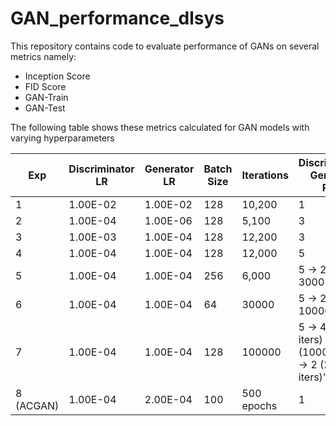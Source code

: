 # GAN_performance_dlsys

This repository contains code to evaluate performance of GANs on several metrics namely:
* Inception Score
* FID Score
* GAN-Train
* GAN-Test

The following table shows these metrics calculated for GAN models with varying hyperparameters
                     
|Exp| Discriminator LR |	Generator LR |	Batch Size	| Iterations	|Discriminator-Generator Ratio|Inception Score|FID Score|GAN train Score|GAN test score
----|---------------|----------|-----|---------|---|--------|--------|----------|---------------------------------------------------------------------------------
|1     |	1.00E-02  | 1.00E-02 | 128 |	10,200 | 1 |	1.54 |	15.646 |	0.14120 |	0.11070 
|2	   | 1.00E-04   | 1.00E-06 | 128 | 5,100  | 3 | 1.55 |	22.413 |	0.13250 |	0.10610
|3     |	1.00E-03  | 1.00E-04 | 128	| 12,200 | 3 |2.277 |	11.03 |	0.11150 |	0.12580
|4     |	1.00E-04  | 1.00E-04 | 128	| 12,000 | 5 |	2.461	| 10.58	| 0.14700	| 0.13600
|5     |	1.00E-04  | 1.00E-04 | 256	| 6,000  |	5 -> 2(last 3000 iters) |	1.988 |	12.046|	0.11000	| 0.10260
|6     |	1.00E-04  | 1.00E-04 | 64	| 30000	| 5 -> 2 (last 10000 iters) |	3.12 |	9.732	| 0.12000	| 0.10000
|7     |	1.00E-04  | 1.00E-04 | 128	| 100000	| 5 -> 4 (5000 iters) -> 3 (10000 iters) -> 2 (20000 iters)" |	3.84	| 7.772 |	0.15000 |	0.10000
|8 (ACGAN)    |	1.00E-04  | 2.00E-04 | 100	| 500 epochs |	1	| |		| 0.21000	| 0.14000

